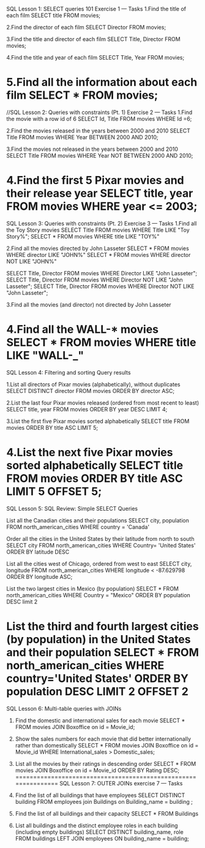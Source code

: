 SQL Lesson 1: SELECT queries 101
Exercise 1 — Tasks
1.Find the title of each film 
SELECT title FROM movies;

2.Find the director of each film
SELECT 	Director FROM movies;

3.Find the title and director of each film
SELECT Title, Director FROM movies;

4.Find the title and year of each film
SELECT Title, Year FROM movies;

5.Find all the information about each film
SELECT * FROM movies;
=======================================================
//SQL Lesson 2: Queries with constraints (Pt. 1)
Exercise 2 — Tasks
1.Find the movie with a row id of 6 
SELECT Id, Title FROM movies WHERE Id =6;

2.Find the movies released in the years between 2000 and 2010
SELECT Title FROM movies WHERE Year BETWEEN 2000 AND 2010;

3.Find the movies not released in the years between 2000 and 2010
SELECT Title FROM movies WHERE Year NOT BETWEEN 2000 AND 2010;

4.Find the first 5 Pixar movies and their release year
SELECT title, year FROM movies WHERE year <= 2003;
======================================================

SQL Lesson 3: Queries with constraints (Pt. 2)
Exercise 3 — Tasks
1.Find all the Toy Story movies
SELECT Title FROM movies WHERE Title LIKE "Toy Story%";
SELECT * FROM movies WHERE title LIKE "TOY%"

2.Find all the movies directed by John Lasseter
SELECT * FROM movies WHERE director LIKE "JOHN%"
SELECT * FROM movies WHERE director NOT LIKE "JOHN%"

SELECT Title, Director FROM movies WHERE Director LIKE "John Lasseter";
SELECT Title, Director FROM movies WHERE Director NOT LIKE "John Lasseter";
SELECT Title, Director FROM movies WHERE Director NOT LIKE "John Lasseter";

3.Find all the movies (and director) not directed by John Lasseter

4.Find all the WALL-* movies
SELECT * FROM movies WHERE title LIKE "WALL-_"
======================================================

SQL Lesson 4: Filtering and sorting Query results

1.List all directors of Pixar movies (alphabetically), without duplicates
SELECT DISTINCT director FROM movies ORDER BY director ASC;

2.List the last four Pixar movies released (ordered from most recent to least)
SELECT title, year FROM movies ORDER BY year DESC LIMIT 4;

3.List the first five Pixar movies sorted alphabetically
SELECT title FROM movies ORDER BY title ASC LIMIT 5;

4.List the next five Pixar movies sorted alphabetically
SELECT title FROM movies ORDER BY title ASC LIMIT 5 OFFSET 5;
================================================================
SQL Lesson 5: SQL Review: Simple SELECT Queries

List all the Canadian cities and their populations
SELECT city, population FROM north_american_cities WHERE country = 'Canada'

Order all the cities in the United States by their latitude from north to south
SELECT city FROM north_american_cities WHERE Country= 'United States' ORDER BY latitude DESC

List all the cities west of Chicago, ordered from west to east
SELECT city, longitude FROM north_american_cities
WHERE longitude < -87.629798
ORDER BY longitude ASC;

List the two largest cities in Mexico (by population)
SELECT * FROM north_american_cities WHERE Country = "Mexico" ORDER BY population DESC limit 2

List the third and fourth largest cities (by population) in the United States and their population
SELECT * FROM north_american_cities WHERE country='United States' ORDER BY population DESC LIMIT 2 OFFSET 2
==================================================
SQL Lesson 6: Multi-table queries with JOINs
1. Find the domestic and international sales for each movie
SELECT * FROM movies JOIN Boxoffice on id = Movie_id;

2. Show the sales numbers for each movie that did better internationally rather than domestically
SELECT * FROM movies JOIN Boxoffice on id = Movie_id WHERE International_sales > Domestic_sales;

3. List all the movies by their ratings in descending order
SELECT * FROM movies JOIN Boxoffice on id = Movie_id ORDER BY Rating DESC;
===============================================================
SQL Lesson 7: OUTER JOINs
exercise 7 — Tasks
1. Find the list of all buildings that have employees 
SELECT DISTINCT building  FROM employees join Buildings on Building_name = building ;

2. Find the list of all buildings and their capacity
SELECT * FROM Buildings

3. List all buildings and the distinct employee roles in each building (including empty buildings)
SELECT DISTINCT building_name, role FROM buildings LEFT JOIN employees ON building_name = building;
